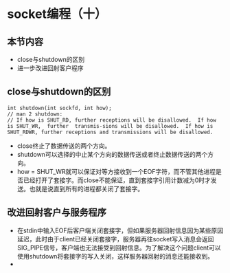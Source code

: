 # socket编程（十）

## 本节内容
- close与shutdown的区别
- 进一步改进回射客户程序

## close与shutdown的区别
```
int shutdown(int sockfd, int how);
// man 2 shutdown:
// If how is SHUT_RD, further receptions will be disallowed.  If how is SHUT_WR,  further  transmis‐sions will be disallowed.  If how is SHUT_RDWR, further receptions and transmissions will be disallowed.
```
- close终止了数据传送的两个方向。
- shutdown可以选择的中止某个方向的数据传送或者终止数据传送的两个方向。
- how = SHUT_WR就可以保证对等方接收到一个EOF字符，而不管其他进程是否已经打开了套接字。而close不能保证，直到套接字引用计数减为0时才发送。也就是说直到所有的进程都关闭了套接字。

## 改进回射客户与服务程序
- 在stdin中输入EOF后客户端关闭套接字，但如果服务器回射信息因为某些原因延迟，此时由于client已经关闭套接字，服务器再往socket写入消息会返回SIG_PIPE信号，客户端也无法接受到回射信息。为了解决这个问题client可以使用shutdown将套接字的写入关闭，这样服务器回射的消息还能接收到。
- 